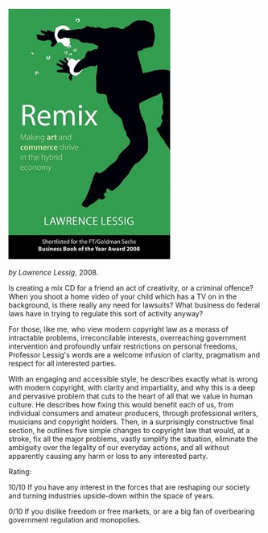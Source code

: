 <!--
.. title: Remix
.. slug: remix
.. date: 2009-04-07 23:42:58-05:00
.. tags: Books
.. category: Books
.. link: 
.. description: 
.. type: text
-->


![remix](/files/2009/04/remix.jpg)

*by Lawrence Lessig*, 2008.

Is creating a mix CD for a friend an act of creativity, or a criminal
offence? When you shoot a home video of your child which has a TV on in
the background, is there really any need for lawsuits? What business do
federal laws have in trying to regulate this sort of activity anyway?

For those, like me, who view modern copyright law as a morass of
intractable problems, irreconcilable interests, overreaching government
intervention and profoundly unfair restrictions on personal freedoms,
Professor Lessig's words are a welcome infusion of clarity, pragmatism
and respect for all interested parties.

With an engaging and accessible style, he describes exactly what is
wrong with modern copyright, with clarity and impartiality, and why this
is a deep and pervasive problem that cuts to the heart of all that we
value in human culture. He describes how fixing this would benefit each
of us, from individual consumers and amateur producers, through
professional writers, musicians and copyright holders. Then, in a
surprisingly constructive final section, he outlines five simple changes
to copyright law that would, at a stroke, fix all the major problems,
vastly simplify the situation, eliminate the ambiguity over the legality
of our everyday actions, and all without apparently causing any harm or
loss to any interested party.

Rating:

10/10 If you have any interest in the forces that are reshaping our
society and turning industries upside-down within the space of years.

0/10 If you dislike freedom or free markets, or are a big fan of
overbearing government regulation and monopolies.
